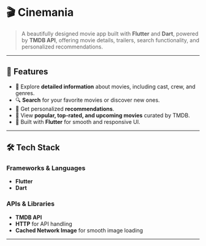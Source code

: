 # 🎬 **Cinemania**  
> A beautifully designed movie app built with **Flutter** and **Dart**, powered by **TMDB API**, offering movie details, trailers, search functionality, and personalized recommendations.

---

## 🌟 **Features**
- 📖 Explore **detailed information** about movies, including cast, crew, and genres.   
- 🔍 **Search** for your favorite movies or discover new ones.  
- 🤖 Get personalized **recommendations**.  
- 🌟 View **popular, top-rated, and upcoming movies** curated by TMDB.  
- 🎨 Built with **Flutter** for smooth and responsive UI.

---


## 🛠️ **Tech Stack**
### **Frameworks & Languages**
- **Flutter**  
- **Dart**  

### **APIs & Libraries**
- **TMDB API**  
- **HTTP** for API handling 
- **Cached Network Image** for smooth image loading  

---
